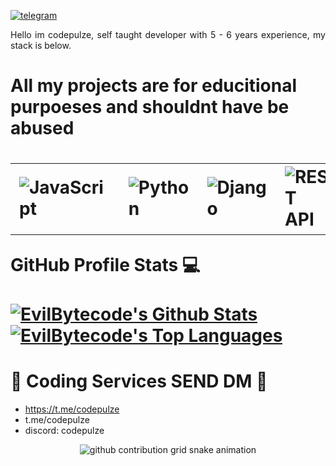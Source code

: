 
[![telegram](https://img.shields.io/badge/codepulze-2CA5E0?style=for-the-badge&logo=telegram&logoColor=white)](https://t.me/codepulze/)&nbsp;&nbsp;&nbsp;
<p align="justify"> 
Hello im codepulze, self taught developer with 5 - 6 years experience, my stack is below.
</p>
<h1>All my projects are for educitional purpoeses and shouldnt have be abused<h1>
<table>
  <tr>
    <td><img src="https://techstack-generator.vercel.app/js-icon.svg" alt="JavaScript" width="65" height="65"></td>
    <td><img src="https://techstack-generator.vercel.app/python-icon.svg" alt="Python" width="65" height="65"></td>
    <td><img src="https://techstack-generator.vercel.app/django-icon.svg" alt="Django" width="65" height="65"></td>
    <td><img src="https://techstack-generator.vercel.app/restapi-icon.svg" alt="REST API" width="65" height="65"></td>
    <td><img src="https://skillicons.dev/icons?i=perl" alt="Perl" width="65" height="65"></td>
    <td><img src="https://skillicons.dev/icons?i=ruby" alt="Ruby" width="65" height="65"></td>
    <td><img src="https://skillicons.dev/icons?i=nodejs" alt="Node.js" width="65" height="65"></td>
    <td><img src="https://skillicons.dev/icons?i=css" alt="CSS" width="65" height="65"></td>
    <td><img src="https://skillicons.dev/icons?i=html" alt="HTML" width="65" height="65"></td>
    <td><img src="https://skillicons.dev/icons?i=powershell" alt="PowerShell" width="65" height="65"></td>
    <td><img src="https://skillicons.dev/icons?i=bash" alt="Bash" width="65" height="65"></td>
    <td><img src="https://skillicons.dev/icons?i=go" alt="Go" width="65" height="65"></td>
  </tr>
</table>


  <summary>GitHub Profile Stats 💻</summary>
  <br/>
    <a href="https://github.com/anuraghazra/github-readme-stats"><img alt="EvilBytecode's Github Stats" src="https://github-readme-stats.vercel.app/api/?username=EvilBytecode&show_icons=true&count_private=true&theme=default&hide_border=true&bg_color=fff&title_color=00E676&icon_color=00E676" height="192px"/></a>
  <a href="https://github.com/anuraghazra/github-readme-stats"><img alt="EvilBytecode's Top Languages" src="https://github-readme-stats.vercel.app/api/top-langs/?username=EvilBytecode&langs_count=8&layout=compact&theme=default&hide_border=true&bg_color=fff&title_color=000&icon_color=000&hide=Jupyter%20Notebook" height="192px"/></a>
  <br/>
</details>

# 🎫 Coding Services SEND DM 🎫
- https://t.me/codepulze
- t.me/codepulze
- discord: codepulze

<div align="center">
<picture>
  <source media="(prefers-color-scheme: dark)" srcset="https://raw.githubusercontent.com/viledissociation/viledissociation/output/github-contribution-grid-snake-dark.svg">
  <source media="(prefers-color-scheme: light)" srcset="https://raw.githubusercontent.com/viledissociation/viledissociation/output/github-contribution-grid-snake.svg">
  <img alt="github contribution grid snake animation" src="https://raw.githubusercontent.com/viledissociation/viledissociation/output/github-contribution-grid-snake.svg">
</div>


